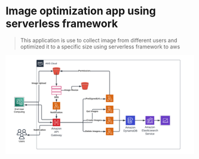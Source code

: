 # Image optimization app using serverless framework

> This application is use to collect image from different users and optimized it to a specific size using serverless framework to aws

![](./readme_assets/network.png)
